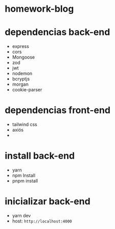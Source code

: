 # homework-blog
# dependencias back-end 
* express 
* cors
* Mongoose 
* zod
* jwt
* nodemon 
* bcryptjs
* morgan
* cookie-parser
# dependencias front-end 
* tailwind css 
* axiós 
* 
# install back-end 
* yarn
* npm Install 
* pnpm install 

# inicializar back-end 
* yarn dev
* host: ```http://localhost:4000```
